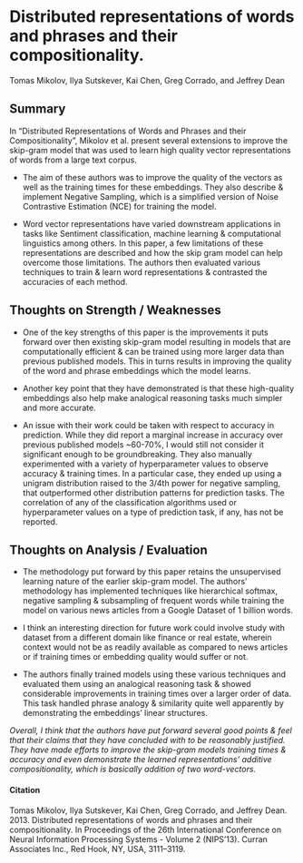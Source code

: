 # Distributed representations of words and phrases and their compositionality.

Tomas Mikolov, Ilya Sutskever, Kai Chen, Greg Corrado, and Jeffrey Dean


## Summary 

In “Distributed Representations of Words and Phrases and their Compositionality”, Mikolov et al. present several extensions to improve the skip-gram model that was used to learn high quality vector representations of words from a large text corpus.

- The aim of these authors was to improve the quality of the vectors as well as the training times for these embeddings. They also describe & implement Negative Sampling, which is a simplified version of Noise Contrastive Estimation (NCE) for training the model.

- Word vector representations have varied downstream applications in tasks like Sentiment classification, machine learning & computational linguistics among others. In this paper, a few limitations of these representations are described and how the skip gram model can help overcome those limitations. The authors then evaluated various techniques to train & learn word representations & contrasted the accuracies of each method.

## Thoughts on Strength / Weaknesses 

- One of the key strengths of this paper is the improvements it puts forward over then existing skip-gram model resulting in models that are computationally efficient & can be trained using more larger data than previous published models. This in turns results in improving the quality of the word and phrase embeddings which the model learns. 

- Another key point that they have demonstrated is that these high-quality embeddings also help make analogical reasoning tasks much simpler and more accurate. 

- An issue with their work could be taken with respect to accuracy in prediction. While they did report a marginal increase in accuracy over previous published models ~60-70%, I would still not consider it significant enough to be groundbreaking. They also manually experimented with a variety of hyperparameter values to observe accuracy & training times. In a particular case, they ended up using a unigram distribution raised to the 3/4th power for negative sampling, that outperformed other distribution patterns for prediction tasks. The correlation of any of the classification algorithms used or hyperparameter values on a type of prediction task, if any, has not be reported.

## Thoughts on Analysis / Evaluation

- The methodology put forward by this paper retains the unsupervised learning nature of the earlier skip-gram model. The authors’ methodology has implemented techniques like hierarchical softmax, negative sampling & subsampling of frequent words while training the model on various news articles from a Google Dataset of 1 billion words. 

- I think an interesting direction for future work could involve study with dataset from a different domain like finance or real estate, wherein context would not be as readily available as compared to news articles or if training times or embedding quality would suffer or not. 

- The authors finally trained models using these various techniques and evaluated them using an analogical reasoning task & showed considerable improvements in training times over a larger order of data. This task handled phrase analogy & similarity quite well apparently by demonstrating the embeddings’ linear structures. 


_Overall, I think that the authors have put forward several good points & feel that their claims that they have concluded with to be reasonably justified. They have made efforts to improve the skip-gram models training times & accuracy and even demonstrate the learned representations’ additive compositionality, which is basically addition of two word-vectors._



#### Citation 

Tomas Mikolov, Ilya Sutskever, Kai Chen, Greg Corrado, and Jeffrey Dean. 2013. Distributed representations of words and phrases and their compositionality. In Proceedings of the 26th International Conference on Neural Information Processing Systems - Volume 2 (NIPS’13). Curran Associates Inc., Red Hook, NY, USA, 3111–3119.